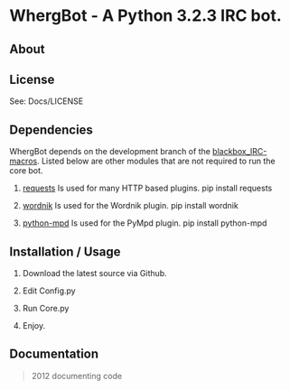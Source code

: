 # WhergBot - A Python 3.2.3 IRC bot.
## About

## License

See: Docs/LICENSE

## Dependencies

WhergBot depends on the development branch of the [blackbox_IRC-macros][].
Listed below are other modules that are not required to run the core bot.

1. [requests][] Is used for many HTTP based plugins.
	pip install requests

2. [wordnik][] Is used for the Wordnik plugin.
	pip install wordnik

3. [python-mpd][] Is used for the PyMpd plugin.
	pip install python-mpd

## Installation / Usage

1. Download the latest source via Github.

2. Edit Config.py

3. Run Core.py

4. Enjoy.

## Documentation
> 2012
> documenting code

[blackbox_IRC-macros]: https://github.com/Ferus/blackbox_IRC-macros
[requests]: https://github.com/kennethreitz/requests
[wordnik]: https://github.com/wordnik/wordnik-python
[python-mpd]: http://pypi.python.org/pypi/python-mpd/
